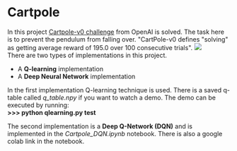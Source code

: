 # Cartpole
In this project [Cartpole-v0 challenge](https://gym.openai.com/envs/CartPole-v0/) from OpenAI is solved. The task here is to prevent the pendulum from falling over. "CartPole-v0 defines "solving" as getting average reward of 195.0 over 100 consecutive trials". 
  ![](https://miro.medium.com/max/600/1*Q9gDKBugQeYNxA6ZBei1MQ.png)  
There are two types of implementations in this project.


*   A **Q-learning** implementation
*   A **Deep Neural Network** implementation

In the first implementation Q-learning technique is used. There is a saved q-table called *q_table.npy* if you want to watch a demo. The demo can be executed by running:  
**>>> python qlearning.py test** 

The second implementation is a **Deep Q-Network (DQN)** and is implemented in the *Cartpole_DQN.ipynb* notebook. There is also a google colab link in the notebook.

